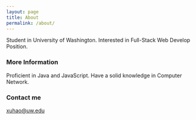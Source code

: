 ```yaml
---
layout: page
title: About
permalink: /about/
---
```


Student in University of Washington.
Interested in Full-Stack Web Develop Position.

### More Information

Proficient in Java and JavaScript. Have a solid knowledge in Computer Network.

### Contact me

[xuhao@uw.edu](mailto:xuhao@uw.edu)
